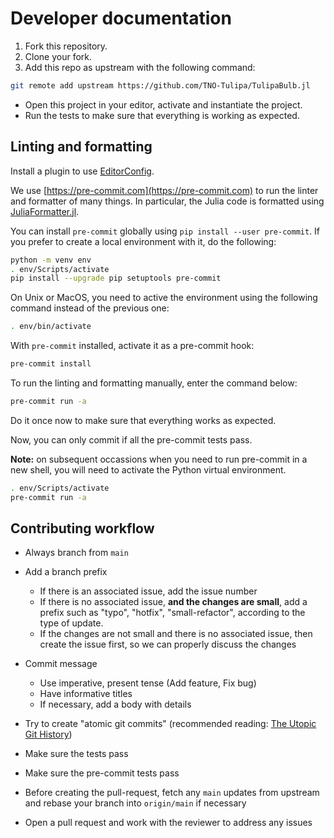 # Developer documentation

1. Fork this repository.
2. Clone your fork.
3. Add this repo as upstream with the following command:

```bash
git remote add upstream https://github.com/TNO-Tulipa/TulipaBulb.jl
```

- Open this project in your editor, activate and instantiate the project.
- Run the tests to make sure that everything is working as expected.

## Linting and formatting

Install a plugin to use [EditorConfig](https://editorconfig.org).

We use [https://pre-commit.com](https://pre-commit.com) to run the linter and formatter of many things.
In particular, the Julia code is formatted using [JuliaFormatter.jl](https://github.com/domluna/JuliaFormatter.jl).

You can install `pre-commit` globally using `pip install --user pre-commit`.
If you prefer to create a local environment with it, do the following:

```bash
python -m venv env
. env/Scripts/activate
pip install --upgrade pip setuptools pre-commit
```

On Unix or MacOS, you need to active the environment using the following command instead of the previous one:
```bash
. env/bin/activate
```

With `pre-commit` installed, activate it as a pre-commit hook:

```bash
pre-commit install
```

To run the linting and formatting manually, enter the command below:

```bash
pre-commit run -a
```

Do it once now to make sure that everything works as expected.

Now, you can only commit if all the pre-commit tests pass.

**Note:** on subsequent occassions when you need to run pre-commit in a new shell, you will need to activate the Python virtual environment.
```bash
. env/Scripts/activate
pre-commit run -a
```

## Contributing workflow

- Always branch from `main`

- Add a branch prefix

  - If there is an associated issue, add the issue number
  - If there is no associated issue, **and the changes are small**, add a prefix such as "typo", "hotfix", "small-refactor", according to the type of update.
  - If the changes are not small and there is no associated issue, then create the issue first, so we can properly discuss the changes
- Commit message

  - Use imperative, present tense (Add feature, Fix bug)
  - Have informative titles
  - If necessary, add a body with details
- Try to create "atomic git commits" (recommended reading: [The Utopic Git History](https://blog.esciencecenter.nl/the-utopic-git-history-d44b81c09593))
- Make sure the tests pass
- Make sure the pre-commit tests pass
- Before creating the pull-request, fetch any `main` updates from upstream and rebase your branch into `origin/main` if necessary
- Open a pull request and work with the reviewer to address any issues
